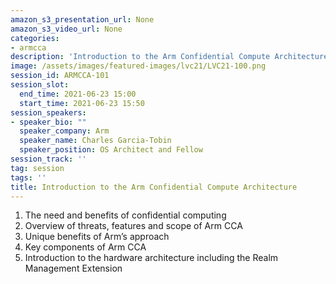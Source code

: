 ```yaml
---
amazon_s3_presentation_url: None
amazon_s3_video_url: None
categories:
- armcca
description: 'Introduction to the Arm Confidential Compute Architecture'
image: /assets/images/featured-images/lvc21/LVC21-100.png
session_id: ARMCCA-101
session_slot:
  end_time: 2021-06-23 15:00
  start_time: 2021-06-23 15:50
session_speakers:
- speaker_bio: ""
  speaker_company: Arm
  speaker_name: Charles Garcia-Tobin
  speaker_position: OS Architect and Fellow
session_track: ''
tag: session
tags: ''
title: Introduction to the Arm Confidential Compute Architecture
---
```

1. The need and benefits of confidential computing
2. Overview of threats, features and scope of Arm CCA
3. Unique benefits of Arm’s approach
4. Key components of Arm CCA
5. Introduction to the hardware architecture including the Realm Management Extension